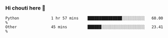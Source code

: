 ### Hi chouti here 👋


<!--START_SECTION:waka-->

```text
Python              1 hr 57 mins    ███████████████░░░░░░░░░░   60.00 %
Other               45 mins         ██████░░░░░░░░░░░░░░░░░░░   23.41 %
```

<!--END_SECTION:waka-->

<!--
**l0nl1f3/l0nl1f3** is a ✨ _special_ ✨ repository because its `README.md` (this file) appears on your GitHub profile.

Here are some ideas to get you started:

- 🔭 I’m currently working on ...
- 🌱 I’m currently learning ...
- 👯 I’m looking to collaborate on ...
- 🤔 I’m looking for help with ...
- 💬 Ask me about ...
- 📫 How to reach me: ...
- 😄 Pronouns: ...
- ⚡ Fun fact: ...
-->
